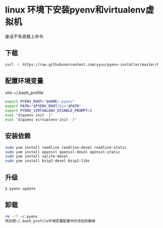 # linux 环境下安装pyenv和virtualenv虚拟机
废话不多直接上命令
## 下载
```bash
curl -L https://raw.githubusercontent.com/yyuu/pyenv-installer/master/bin/pyenv-installer | bash
```
## 配置环境变量
vim ~/.bash_profile
```bash
export PYENV_ROOT="$HOME/.pyenv"
export PATH="$PYENV_ROOT/bin:$PATH"
export PYENV_VIRTUALENV_DISABLE_PROMPT=1
eval "$(pyenv init -)"
eval "$(pyenv virtualenv-init -)"
```
## 安装依赖
```bash
sudo yum install readline readline-devel readline-static
sudo yum install openssl openssl-devel openssl-static
sudo yum install sqlite-devel
sudo yum install bzip2-devel bzip2-libs
```

## 升级
```bash
$ pyenv update
```
## 卸载
```bash
rm -rf ~/.pyenv
然后把~/.bash_profile环境变量配置中的添加的删掉
```

